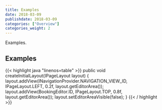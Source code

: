```yaml
---
title: Examples
date: 2018-03-09
publishdate: 2018-03-09
categories: ["Overview"]
categories_weight: 2
---
```


Examples.<!--more--> 

## Examples

{{< highlight java "linenos=table" >}}
    public void createInitialLayout(IPageLayout layout) {
        layout.addView(INavigationProvider.NAVIGATION_VIEW_ID, IPageLayout.LEFT, 0.2f, layout.getEditorArea());
        layout.addView(BookingEditor.ID, IPageLayout.TOP, 0.8f, layout.getEditorArea());
        layout.setEditorAreaVisible(false);
    }
{{< / highlight >}}